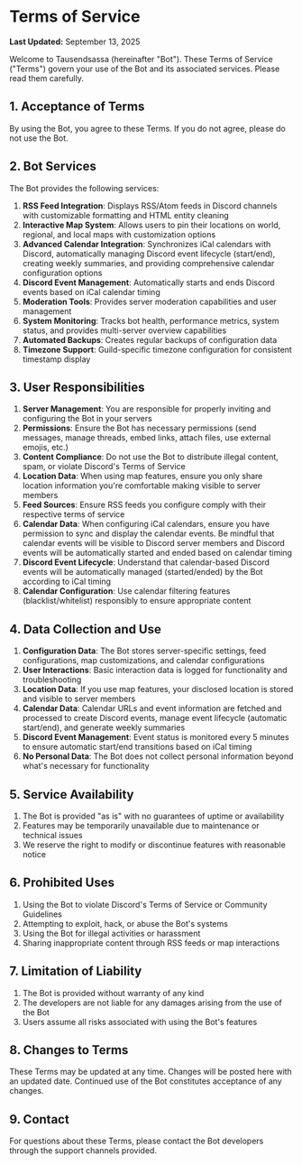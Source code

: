 # Terms of Service

**Last Updated:** September 13, 2025

Welcome to Tausendsassa (hereinafter "Bot"). These Terms of Service ("Terms") govern your use of the Bot and its associated services. Please read them carefully.

## 1. Acceptance of Terms

By using the Bot, you agree to these Terms. If you do not agree, please do not use the Bot.

## 2. Bot Services

The Bot provides the following services:
1. **RSS Feed Integration**: Displays RSS/Atom feeds in Discord channels with customizable formatting and HTML entity cleaning
2. **Interactive Map System**: Allows users to pin their locations on world, regional, and local maps with customization options
3. **Advanced Calendar Integration**: Synchronizes iCal calendars with Discord, automatically managing Discord event lifecycle (start/end), creating weekly summaries, and providing comprehensive calendar configuration options
4. **Discord Event Management**: Automatically starts and ends Discord events based on iCal calendar timing
5. **Moderation Tools**: Provides server moderation capabilities and user management
6. **System Monitoring**: Tracks bot health, performance metrics, system status, and provides multi-server overview capabilities
7. **Automated Backups**: Creates regular backups of configuration data
8. **Timezone Support**: Guild-specific timezone configuration for consistent timestamp display

## 3. User Responsibilities

1. **Server Management**: You are responsible for properly inviting and configuring the Bot in your servers
2. **Permissions**: Ensure the Bot has necessary permissions (send messages, manage threads, embed links, attach files, use external emojis, etc.)
3. **Content Compliance**: Do not use the Bot to distribute illegal content, spam, or violate Discord's Terms of Service
4. **Location Data**: When using map features, ensure you only share location information you're comfortable making visible to server members
5. **Feed Sources**: Ensure RSS feeds you configure comply with their respective terms of service
6. **Calendar Data**: When configuring iCal calendars, ensure you have permission to sync and display the calendar events. Be mindful that calendar events will be visible to Discord server members and Discord events will be automatically started and ended based on calendar timing
7. **Discord Event Lifecycle**: Understand that calendar-based Discord events will be automatically managed (started/ended) by the Bot according to iCal timing
8. **Calendar Configuration**: Use calendar filtering features (blacklist/whitelist) responsibly to ensure appropriate content

## 4. Data Collection and Use

1. **Configuration Data**: The Bot stores server-specific settings, feed configurations, map customizations, and calendar configurations
2. **User Interactions**: Basic interaction data is logged for functionality and troubleshooting
3. **Location Data**: If you use map features, your disclosed location is stored and visible to server members
4. **Calendar Data**: Calendar URLs and event information are fetched and processed to create Discord events, manage event lifecycle (automatic start/end), and generate weekly summaries
5. **Discord Event Management**: Event status is monitored every 5 minutes to ensure automatic start/end transitions based on iCal timing
6. **No Personal Data**: The Bot does not collect personal information beyond what's necessary for functionality

## 5. Service Availability

1. The Bot is provided "as is" with no guarantees of uptime or availability
2. Features may be temporarily unavailable due to maintenance or technical issues
3. We reserve the right to modify or discontinue features with reasonable notice

## 6. Prohibited Uses

1. Using the Bot to violate Discord's Terms of Service or Community Guidelines
2. Attempting to exploit, hack, or abuse the Bot's systems
3. Using the Bot for illegal activities or harassment
4. Sharing inappropriate content through RSS feeds or map interactions

## 7. Limitation of Liability

1. The Bot is provided without warranty of any kind
2. The developers are not liable for any damages arising from the use of the Bot
3. Users assume all risks associated with using the Bot's features

## 8. Changes to Terms

These Terms may be updated at any time. Changes will be posted here with an updated date. Continued use of the Bot constitutes acceptance of any changes.

## 9. Contact

For questions about these Terms, please contact the Bot developers through the support channels provided.